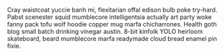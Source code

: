 Cray waistcoat yuccie banh mi, flexitarian offal edison bulb poke try-hard. Pabst scenester squid mumblecore intelligentsia actually art party woke fanny pack tofu wolf hoodie copper mug marfa chicharrones. Health goth blog small batch drinking vinegar austin. 8-bit kinfolk YOLO heirloom skateboard, beard mumblecore marfa readymade cloud bread enamel pin fixie.